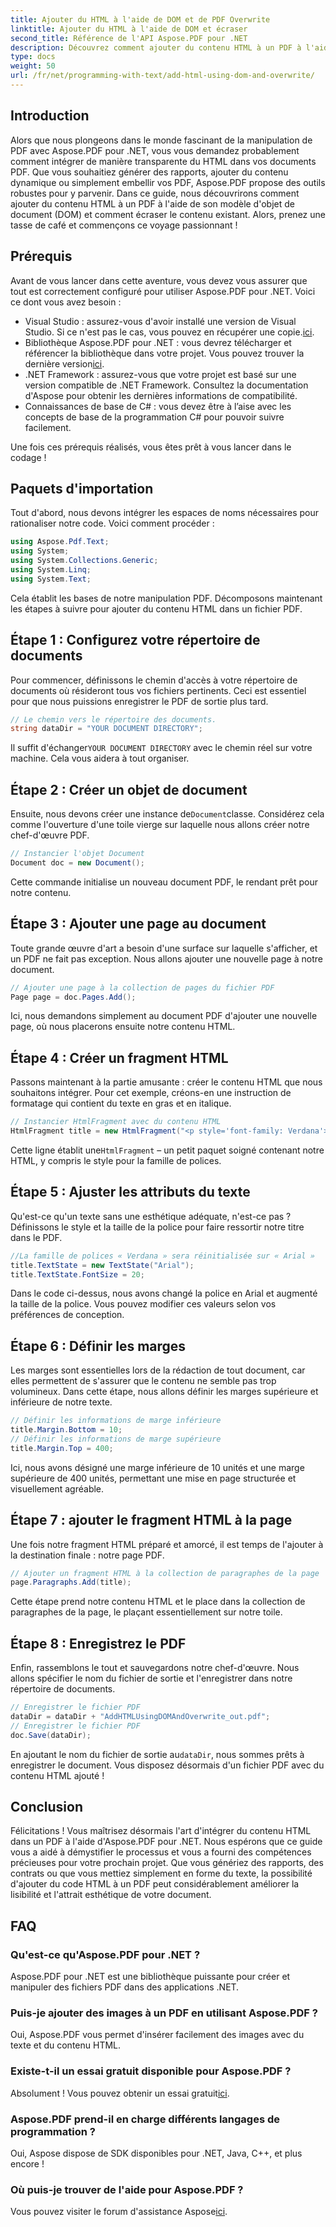 ```yaml
---
title: Ajouter du HTML à l'aide de DOM et de PDF Overwrite
linktitle: Ajouter du HTML à l'aide de DOM et écraser
second_title: Référence de l'API Aspose.PDF pour .NET
description: Découvrez comment ajouter du contenu HTML à un PDF à l'aide d'Aspose.PDF pour .NET. Ce guide étape par étape couvre tout, de la configuration à l'enregistrement final.
type: docs
weight: 50
url: /fr/net/programming-with-text/add-html-using-dom-and-overwrite/
---
```

## Introduction

Alors que nous plongeons dans le monde fascinant de la manipulation de PDF avec Aspose.PDF pour .NET, vous vous demandez probablement comment intégrer de manière transparente du HTML dans vos documents PDF. Que vous souhaitiez générer des rapports, ajouter du contenu dynamique ou simplement embellir vos PDF, Aspose.PDF propose des outils robustes pour y parvenir. Dans ce guide, nous découvrirons comment ajouter du contenu HTML à un PDF à l'aide de son modèle d'objet de document (DOM) et comment écraser le contenu existant. Alors, prenez une tasse de café et commençons ce voyage passionnant !

## Prérequis

Avant de vous lancer dans cette aventure, vous devez vous assurer que tout est correctement configuré pour utiliser Aspose.PDF pour .NET. Voici ce dont vous avez besoin :

-  Visual Studio : assurez-vous d'avoir installé une version de Visual Studio. Si ce n'est pas le cas, vous pouvez en récupérer une copie.[ici](https://visualstudio.microsoft.com/).
-  Bibliothèque Aspose.PDF pour .NET : vous devrez télécharger et référencer la bibliothèque dans votre projet. Vous pouvez trouver la dernière version[ici](https://releases.aspose.com/pdf/net/).
- .NET Framework : assurez-vous que votre projet est basé sur une version compatible de .NET Framework. Consultez la documentation d'Aspose pour obtenir les dernières informations de compatibilité.
- Connaissances de base de C# : vous devez être à l’aise avec les concepts de base de la programmation C# pour pouvoir suivre facilement.

Une fois ces prérequis réalisés, vous êtes prêt à vous lancer dans le codage !

## Paquets d'importation

Tout d'abord, nous devons intégrer les espaces de noms nécessaires pour rationaliser notre code. Voici comment procéder :

```csharp
using Aspose.Pdf.Text;
using System;
using System.Collections.Generic;
using System.Linq;
using System.Text;
```

Cela établit les bases de notre manipulation PDF. Décomposons maintenant les étapes à suivre pour ajouter du contenu HTML dans un fichier PDF.

## Étape 1 : Configurez votre répertoire de documents

Pour commencer, définissons le chemin d'accès à votre répertoire de documents où résideront tous vos fichiers pertinents. Ceci est essentiel pour que nous puissions enregistrer le PDF de sortie plus tard.

```csharp
// Le chemin vers le répertoire des documents.
string dataDir = "YOUR DOCUMENT DIRECTORY";
```

 Il suffit d'échanger`YOUR DOCUMENT DIRECTORY` avec le chemin réel sur votre machine. Cela vous aidera à tout organiser.

## Étape 2 : Créer un objet de document

 Ensuite, nous devons créer une instance de`Document`classe. Considérez cela comme l'ouverture d'une toile vierge sur laquelle nous allons créer notre chef-d'œuvre PDF.

```csharp
// Instancier l'objet Document
Document doc = new Document();
```

Cette commande initialise un nouveau document PDF, le rendant prêt pour notre contenu.

## Étape 3 : Ajouter une page au document

Toute grande œuvre d'art a besoin d'une surface sur laquelle s'afficher, et un PDF ne fait pas exception. Nous allons ajouter une nouvelle page à notre document.

```csharp
// Ajouter une page à la collection de pages du fichier PDF
Page page = doc.Pages.Add();
```

Ici, nous demandons simplement au document PDF d'ajouter une nouvelle page, où nous placerons ensuite notre contenu HTML.

## Étape 4 : Créer un fragment HTML

Passons maintenant à la partie amusante : créer le contenu HTML que nous souhaitons intégrer. Pour cet exemple, créons-en une instruction de formatage qui contient du texte en gras et en italique.

```csharp
// Instancier HtmlFragment avec du contenu HTML
HtmlFragment title = new HtmlFragment("<p style='font-family: Verdana'><b><i>Table contains text</i></b></p>");
```

 Cette ligne établit une`HtmlFragment` – un petit paquet soigné contenant notre HTML, y compris le style pour la famille de polices. 

## Étape 5 : Ajuster les attributs du texte

Qu'est-ce qu'un texte sans une esthétique adéquate, n'est-ce pas ? Définissons le style et la taille de la police pour faire ressortir notre titre dans le PDF.

```csharp
//La famille de polices « Verdana » sera réinitialisée sur « Arial »
title.TextState = new TextState("Arial");
title.TextState.FontSize = 20;
```

Dans le code ci-dessus, nous avons changé la police en Arial et augmenté la taille de la police. Vous pouvez modifier ces valeurs selon vos préférences de conception.

## Étape 6 : Définir les marges

Les marges sont essentielles lors de la rédaction de tout document, car elles permettent de s'assurer que le contenu ne semble pas trop volumineux. Dans cette étape, nous allons définir les marges supérieure et inférieure de notre texte.

```csharp
// Définir les informations de marge inférieure
title.Margin.Bottom = 10;
// Définir les informations de marge supérieure
title.Margin.Top = 400;
```

Ici, nous avons désigné une marge inférieure de 10 unités et une marge supérieure de 400 unités, permettant une mise en page structurée et visuellement agréable.

## Étape 7 : ajouter le fragment HTML à la page

Une fois notre fragment HTML préparé et amorcé, il est temps de l'ajouter à la destination finale : notre page PDF.

```csharp
// Ajouter un fragment HTML à la collection de paragraphes de la page
page.Paragraphs.Add(title);
```

Cette étape prend notre contenu HTML et le place dans la collection de paragraphes de la page, le plaçant essentiellement sur notre toile.

## Étape 8 : Enregistrez le PDF

Enfin, rassemblons le tout et sauvegardons notre chef-d'œuvre. Nous allons spécifier le nom du fichier de sortie et l'enregistrer dans notre répertoire de documents.

```csharp
// Enregistrer le fichier PDF
dataDir = dataDir + "AddHTMLUsingDOMAndOverwrite_out.pdf";
// Enregistrer le fichier PDF
doc.Save(dataDir);
```

En ajoutant le nom du fichier de sortie au`dataDir`, nous sommes prêts à enregistrer le document. Vous disposez désormais d'un fichier PDF avec du contenu HTML ajouté !

## Conclusion

Félicitations ! Vous maîtrisez désormais l'art d'intégrer du contenu HTML dans un PDF à l'aide d'Aspose.PDF pour .NET. Nous espérons que ce guide vous a aidé à démystifier le processus et vous a fourni des compétences précieuses pour votre prochain projet. Que vous génériez des rapports, des contrats ou que vous mettiez simplement en forme du texte, la possibilité d'ajouter du code HTML à un PDF peut considérablement améliorer la lisibilité et l'attrait esthétique de votre document. 

## FAQ

### Qu'est-ce qu'Aspose.PDF pour .NET ?
Aspose.PDF pour .NET est une bibliothèque puissante pour créer et manipuler des fichiers PDF dans des applications .NET.

### Puis-je ajouter des images à un PDF en utilisant Aspose.PDF ?
Oui, Aspose.PDF vous permet d'insérer facilement des images avec du texte et du contenu HTML.

### Existe-t-il un essai gratuit disponible pour Aspose.PDF ?
 Absolument ! Vous pouvez obtenir un essai gratuit[ici](https://releases.aspose.com).

### Aspose.PDF prend-il en charge différents langages de programmation ?
Oui, Aspose dispose de SDK disponibles pour .NET, Java, C++, et plus encore !

### Où puis-je trouver de l'aide pour Aspose.PDF ?
 Vous pouvez visiter le forum d'assistance Aspose[ici](https://forum.aspose.com/c/pdf/10).